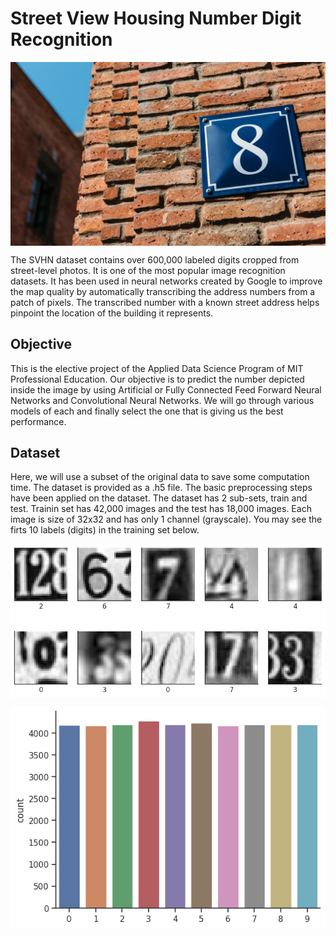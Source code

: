 # Street View Housing Number Digit Recognition
<img src='Images/svhn-title.jpeg' align='center' alt='Street View Housing Number Digit Recognition'></img>

The SVHN dataset contains over 600,000 labeled digits cropped from street-level photos. It is one of the most popular image recognition datasets. It has been used in neural networks created by Google to improve the map quality by automatically transcribing the address numbers from a patch of pixels. The transcribed number with a known street address helps pinpoint the location of the building it represents.

## Objective

This is the elective project of the Applied Data Science Program of MIT Professional Education. Our objective is to predict the number depicted inside the image by using Artificial or Fully Connected Feed Forward Neural Networks and Convolutional Neural Networks. We will go through various models of each and finally select the one that is giving us the best performance.

## Dataset

Here, we will use a subset of the original data to save some computation time. The dataset is provided as a .h5 file. The basic preprocessing steps have been applied on the dataset. The dataset has 2 sub-sets, train and test. Trainin set has 42,000 images and the test has 18,000 images. Each image is size of 32x32 and has only 1 channel (grayscale). You may see the firts 10 labels (digits) in the training set below.

<img src='Images/first_10_digits.png' align='center' alt='First 10 labels (digits) in training set.'></img>

<img src='Images/SVHN-Dist.png' align='center' alt='Distribution of the labels (digits) in training set.'></img>
